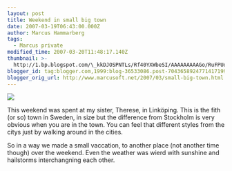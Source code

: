 ```yaml
---
layout: post
title: Weekend in small big town
date: 2007-03-19T06:43:00.000Z
author: Marcus Hammarberg
tags:
  - Marcus private
modified_time: 2007-03-20T11:48:17.140Z
thumbnail: >-
  http://1.bp.blogspot.com/\_kkDJOSPNTLs/Rf40YXWbeSI/AAAAAAAAAGo/RuFPUoDLpec/s72-c/PICT1400.JPG
blogger_id: tag:blogger.com,1999:blog-36533086.post-7043658924771417199
blogger_orig_url: http://www.marcusoft.net/2007/03/small-big-town.html
---
```



[<img
src="http://1.bp.blogspot.com/_kkDJOSPNTLs/Rf40YXWbeSI/AAAAAAAAAGo/RuFPUoDLpec/s320/PICT1400.JPG"
id="BLOGGER_PHOTO_ID_5043526225891129634"
style="DISPLAY: block; MARGIN: 0px auto 10px; CURSOR: hand; TEXT-ALIGN: center"
data-border="0" />](http://1.bp.blogspot.com/_kkDJOSPNTLs/Rf40YXWbeSI/AAAAAAAAAGo/RuFPUoDLpec/s1600-h/PICT1400.JPG)



This weekend was spent at my sister, Therese, in Linköping. This is the
fith (or so) town in Sweden, in size but the difference from Stockholm
is very obvious when you are in the town. You can feel that different
styles from the citys just by walking around in the cities.




So in a way we made a small vaccation, to another place (not another
time though) over the weekend. Even the weather was wierd with sunshine
and hailstorms interchangning each other.

